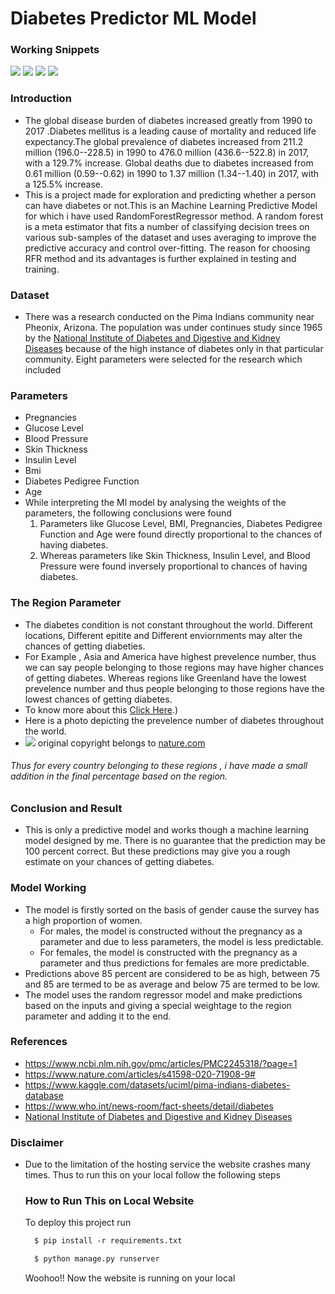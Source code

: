 Diabetes Predictor ML Model
===========================

### Working Snippets
![](https://yourdiabetespredictor.herokuapp.com/static/website/snippet1.30f9894abeed.png)
![](https://yourdiabetespredictor.herokuapp.com/static/website/snippet2.png)
![](https://yourdiabetespredictor.herokuapp.com/static/website/snippet3.png)
![](https://yourdiabetespredictor.herokuapp.com/static/website/snippet4.png)

### Introduction

-   The global disease burden of diabetes increased greatly from 1990 to 2017 .Diabetes mellitus is a leading cause of mortality and reduced life expectancy.The global prevalence of diabetes increased from 211.2 million (196.0--228.5) in 1990 to 476.0 million (436.6--522.8) in 2017, with a 129.7% increase. Global deaths due to diabetes increased from 0.61 million (0.59--0.62) in 1990 to 1.37 million (1.34--1.40) in 2017, with a 125.5% increase.
-   This is a project made for exploration and predicting whether a person can have diabetes or not.This is an Machine Learning Predictive Model for which i have used RandomForestRegressor method. A random forest is a meta estimator that fits a number of classifying decision trees on various sub-samples of the dataset and uses averaging to improve the predictive accuracy and control over-fitting. The reason for choosing RFR method and its advantages is further explained in testing and training.

### Dataset

-   There was a research conducted on the Pima Indians community near Pheonix, Arizona. The population was under continues study since 1965 by the [National Institute of Diabetes and Digestive and Kidney Diseases](https://www.niddk.nih.gov/) because of the high instance of diabetes only in that particular community. Eight parameters were selected for the research which included

### Parameters

-   Pregnancies
-   Glucose Level
-   Blood Pressure
-   Skin Thickness
-   Insulin Level
-   Bmi
-   Diabetes Pedigree Function
-   Age
-   While interpreting the Ml model by analysing the weights of the parameters, the following conclusions were found
    1.  Parameters like Glucose Level, BMI, Pregnancies, Diabetes Pedigree Function and Age were found directly proportional to the chances of having diabetes.
    2.  Whereas parameters like Skin Thickness, Insulin Level, and Blood Pressure were found inversely proportional to chances of having diabetes.

### The Region Parameter

-   The diabetes condition is not constant throughout the world. Different locations, Different epitite and Different enviornments may alter the chances of getting diabeties.
-   For Example , Asia and America have highest prevelence number, thus we can say people belonging to those regions may have higher chances of getting diabetes. Whereas regions like Greenland have the lowest prevelence number and thus people belonging to those regions have the lowest chances of getting diabetes.
-   To know more about this [Click Here](https://www.nature.com/articles/s41598-020-71908-9#).)
-   Here is a photo depicting the prevelence number of diabetes throughout the world.
-   ![](https://yourdiabetespredictor.herokuapp.com/static/website/world_prevelance.30f9894abeed.png)
original copyright belongs to [nature.com](https://www.nature.com/)

###### Thus for every country belonging to these regions , i have made a small addition in the final percentage based on the region.

### Conclusion and Result

-   This is only a predictive model and works though a machine learning model designed by me. There is no guarantee that the prediction may be 100 percent correct. But these predictions may give you a rough estimate on your chances of getting diabetes.

### Model Working

-   The model is firstly sorted on the basis of gender cause the survey has a high proportion of women.
    -   For males, the model is constructed without the pregnancy as a parameter and due to less parameters, the model is less predictable.
    -   For females, the model is constructed with the pregnancy as a parameter and thus predictions for females are more predictable.
-   Predictions above 85 percent are considered to be as high, between 75 and 85 are termed to be as average and below 75 are termed to be low.
-   The model uses the random regressor model and make predictions based on the inputs and giving a special weightage to the region parameter and adding it to the end.

### References

-   <https://www.ncbi.nlm.nih.gov/pmc/articles/PMC2245318/?page=1>
-   <https://www.nature.com/articles/s41598-020-71908-9#>
-   <https://www.kaggle.com/datasets/uciml/pima-indians-diabetes-database>
-   <https://www.who.int/news-room/fact-sheets/detail/diabetes>
-   [National Institute of Diabetes and Digestive and Kidney Diseases](https://www.niddk.nih.gov/)

### Disclaimer

-   Due to the limitation of the hosting service the website crashes many times. Thus to run this on your local follow the following steps

    ### How to Run This on Local Website

    To deploy this project run

    ```bash
      $ pip install -r requirements.txt
    ```

    ```bash
      $ python manage.py runserver
    ```

    Woohoo!! Now the website is running on your local
